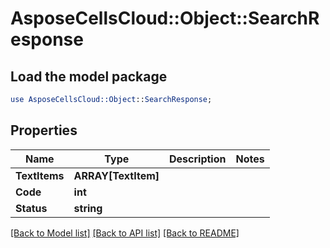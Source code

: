# AsposeCellsCloud::Object::SearchResponse 

## Load the model package
```perl
use AsposeCellsCloud::Object::SearchResponse;
```

## Properties
Name | Type | Description | Notes
------------ | ------------- | ------------- | -------------
**TextItems** | **ARRAY[TextItem]** |  |
**Code** | **int** |  |
**Status** | **string** |  |  

[[Back to Model list]](../README.md#documentation-for-models) [[Back to API list]](../README.md#documentation-for-api-endpoints) [[Back to README]](../README.md)

